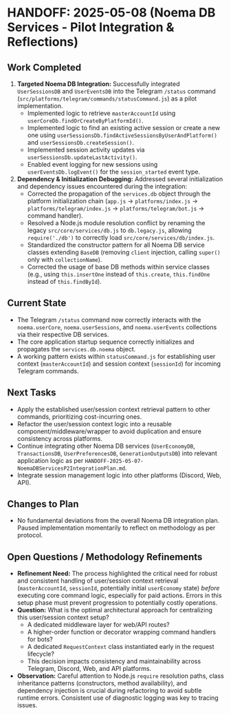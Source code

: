 # HANDOFF: 2025-05-08 (Noema DB Services - Pilot Integration & Reflections)

## Work Completed

1.  **Targeted Noema DB Integration:** Successfully integrated `UserSessionsDB` and `UserEventsDB` into the Telegram `/status` command (`src/platforms/telegram/commands/statusCommand.js`) as a pilot implementation.
    *   Implemented logic to retrieve `masterAccountId` using `userCoreDb.findOrCreateByPlatformId()`.
    *   Implemented logic to find an existing active session or create a new one using `userSessionsDb.findActiveSessionsByUserAndPlatform()` and `userSessionsDb.createSession()`.
    *   Implemented session activity updates via `userSessionsDb.updateLastActivity()`.
    *   Enabled event logging for new sessions using `userEventsDb.logEvent()` for the `session_started` event type.
2.  **Dependency & Initialization Debugging:** Addressed several initialization and dependency issues encountered during the integration:
    *   Corrected the propagation of the `services.db` object through the platform initialization chain (`app.js` -> `platforms/index.js` -> `platforms/telegram/index.js` -> `platforms/telegram/bot.js` -> command handler).
    *   Resolved a Node.js module resolution conflict by renaming the legacy `src/core/services/db.js` to `db.legacy.js`, allowing `require('./db')` to correctly load `src/core/services/db/index.js`.
    *   Standardized the constructor pattern for all Noema DB service classes extending `BaseDB` (removing `client` injection, calling `super()` only with `collectionName`).
    *   Corrected the usage of base DB methods within service classes (e.g., using `this.insertOne` instead of `this.create`, `this.findOne` instead of `this.findById`).

## Current State

*   The Telegram `/status` command now correctly interacts with the `noema.userCore`, `noema.userSessions`, and `noema.userEvents` collections via their respective DB services.
*   The core application startup sequence correctly initializes and propagates the `services.db.noema` object.
*   A working pattern exists within `statusCommand.js` for establishing user context (`masterAccountId`) and session context (`sessionId`) for incoming Telegram commands.

## Next Tasks

*   Apply the established user/session context retrieval pattern to other commands, prioritizing cost-incurring ones.
*   Refactor the user/session context logic into a reusable component/middleware/wrapper to avoid duplication and ensure consistency across platforms.
*   Continue integrating other Noema DB services (`UserEconomyDB`, `TransactionsDB`, `UserPreferencesDB`, `GenerationOutputsDB`) into relevant application logic as per `HANDOFF-2025-05-07-NoemaDBServicesP2IntegrationPlan.md`.
*   Integrate session management logic into other platforms (Discord, Web, API).

## Changes to Plan

*   No fundamental deviations from the overall Noema DB integration plan. Paused implementation momentarily to reflect on methodology as per protocol.

## Open Questions / Methodology Refinements

*   **Refinement Need:** The process highlighted the critical need for robust and consistent handling of user/session context retrieval (`masterAccountId`, `sessionId`, potentially initial `userEconomy` state) *before* executing core command logic, especially for paid actions. Errors in this setup phase must prevent progression to potentially costly operations.
*   **Question:** What is the optimal architectural approach for centralizing this user/session context setup?
    *   A dedicated middleware layer for web/API routes?
    *   A higher-order function or decorator wrapping command handlers for bots?
    *   A dedicated `RequestContext` class instantiated early in the request lifecycle?
    *   This decision impacts consistency and maintainability across Telegram, Discord, Web, and API platforms.
*   **Observation:** Careful attention to Node.js `require` resolution paths, class inheritance patterns (constructors, method availability), and dependency injection is crucial during refactoring to avoid subtle runtime errors. Consistent use of diagnostic logging was key to tracing issues. 